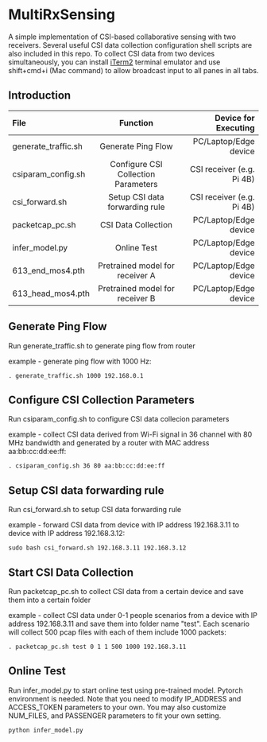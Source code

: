 # MultiRxSensing
A simple implementation of CSI-based collaborative sensing with two receivers. Several useful CSI data collection configuration shell scripts are also included in this repo. To collect CSI data from two devices simultaneously, you can install [iTerm2](https://iterm2.com/) terminal emulator and use shift+cmd+i (Mac command) to allow broadcast input to all panes in all tabs.

## Introduction
| File                | Function                            | Device for Executing      |
| :------------------ | :---------------------------------: | ------------------------: |
| generate_traffic.sh | Generate Ping Flow                  | PC/Laptop/Edge device     |
| csiparam_config.sh  | Configure CSI Collection Parameters | CSI receiver (e.g. Pi 4B) |
| csi_forward.sh      | Setup CSI data forwarding rule      | CSI receiver (e.g. Pi 4B) |
| packetcap_pc.sh     | CSI Data Collection                 | PC/Laptop/Edge device     |
| infer_model.py      | Online Test                         | PC/Laptop/Edge device     |
| 613_end_mos4.pth    | Pretrained model for receiver A     | PC/Laptop/Edge device     |
| 613_head_mos4.pth   | Pretrained model for receiver B     | PC/Laptop/Edge device     |

## Generate Ping Flow
Run generate_traffic.sh to generate ping flow from router

example - generate ping flow with 1000 Hz:
```
. generate_traffic.sh 1000 192.168.0.1
```

## Configure CSI Collection Parameters
Run csiparam_config.sh to configure CSI data collecion parameters

example - collect CSI data derived from Wi-Fi signal in 36 channel with 80 MHz bandwidth and generated by a router with MAC address aa:bb:cc:dd:ee:ff:
```
. csiparam_config.sh 36 80 aa:bb:cc:dd:ee:ff
```

## Setup CSI data forwarding rule 
Run csi_forward.sh to setup CSI data forwarding rule

example - forward CSI data from device with IP address 192.168.3.11 to device with IP address 192.168.3.12:
```
sudo bash csi_forward.sh 192.168.3.11 192.168.3.12
```

## Start CSI Data Collection
Run packetcap_pc.sh to collect CSI data from a certain device and save them into a certain folder

example - collect CSI data under 0-1 people scenarios from a device with IP address 192.168.3.11 and save them into folder name "test". Each scenario will collect 500 pcap files with each of them include 1000 packets:
```
. packetcap_pc.sh test 0 1 1 500 1000 192.168.3.11
```

## Online Test
Run infer_model.py to start online test using pre-trained model. Pytorch environment is needed. Note that you need to modify IP_ADDRESS and ACCESS_TOKEN parameters to your own. You may also customize NUM_FILES, and PASSENGER parameters to fit your own setting.

```
python infer_model.py
```


